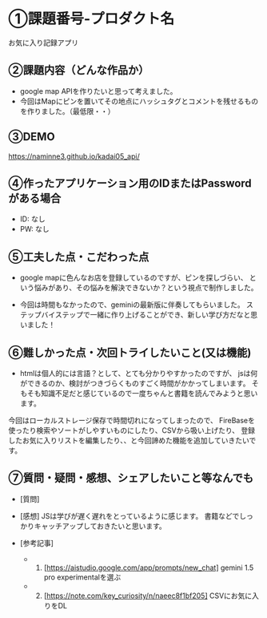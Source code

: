 # ①課題番号-プロダクト名

お気に入り記録アプリ

## ②課題内容（どんな作品か）

- google map APIを作りたいと思って考えました。
- 今回はMapにピンを置いてその地点にハッシュタグとコメントを残せるものを作りました。（最低限・・）

## ③DEMO

https://naminne3.github.io/kadai05_api/

## ④作ったアプリケーション用のIDまたはPasswordがある場合

- ID: なし
- PW: なし

## ⑤工夫した点・こだわった点

-  google mapに色んなお店を登録しているのですが、ピンを探しづらい、
という悩みがあり、その悩みを解決できないか？という視点で制作しました。

-  今回は時間もなかったので、geminiの最新版に伴奏してもらいました。
ステップバイステップで一緒に作り上げることができ、新しい学び方だなと思いました！


## ⑥難しかった点・次回トライしたいこと(又は機能)

- htmlは個人的には言語？として、とても分かりやすかったのですが、
jsは何ができるのか、検討がつきづらくものすごく時間がかかってしまいます。
そもそも知識不足だと感じているので一度ちゃんと書籍を読んでみようと思います。

今回はローカルストレージ保存で時間切れになってしまったので、
FireBaseを使ったり検索やソートがしやすいものにしたり、CSVから吸い上げたり、
登録したお気に入りリストを編集したり、、と今回諦めた機能を追加していきたいです。


## ⑦質問・疑問・感想、シェアしたいこと等なんでも

- [質問]

- [感想]
  JSは学びが遅く遅れをとっているように感じます。
  書籍などでしっかりキャッチアップしておきたいと思います。

- [参考記事]
  - 1. [https://aistudio.google.com/app/prompts/new_chat]
  gemini 1.5 pro experimentalを選ぶ
  - 2. [https://note.com/key_curiosity/n/naeec8f1bf205]
  CSVにお気に入りをDL